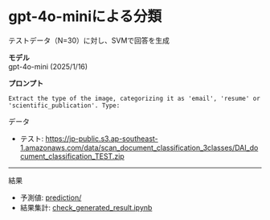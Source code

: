 # gpt-4o-miniによる分類
テストデータ（N=30）に対し、SVMで回答を生成  

**モデル**  
gpt-4o-mini (2025/1/16)

**プロンプト**
```
Extract the type of the image, categorizing it as 'email', 'resume' or 'scientific_publication'. Type:
```

データ
- テスト: https://jp-public.s3.ap-southeast-1.amazonaws.com/data/scan_document_classification_3classes/DAI_document_classification_TEST.zip

***
結果
- 予測値: [prediction/](./prediction/)
- 結果集計: [check_generated_result.ipynb](./check_generated_result.ipynb)



